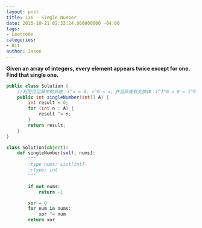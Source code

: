 ```yaml
---
layout: post
title: 136 - Single Number
date: 2015-10-21 02:33:24.000000000 -04:00
tags:
- Leetcode
categories:
- Bit
author: Jason
---
```

**Given an array of integers, every element appears twice except for one. Find that single one.**


``` java
public class Solution {
    //利用位运算中的异或：x^x = 0, x^0 = x。并且异或有交换律：1^1^0 = 0 = 1^0^1
    public int singleNumber(int[] A) {
        int result = 0;
        for (int n : A) {
            result ^= n;
        }
        return result;
    }
}
```

```python
class Solution(object):
    def singleNumber(self, nums):
        """
        :type nums: List[int]
        :rtype: int
        """

        if not nums:
            return -1

        xor = 0
        for num in nums:
            xor ^= num
        return xor
```
